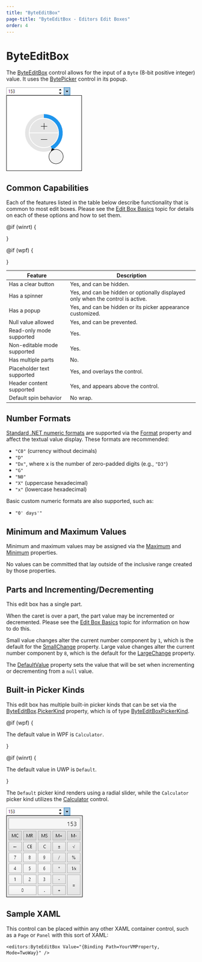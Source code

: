 ```yaml
---
title: "ByteEditBox"
page-title: "ByteEditBox - Editors Edit Boxes"
order: 4
---
```

# ByteEditBox

The [ByteEditBox](xref:@ActiproUIRoot.Controls.Editors.ByteEditBox) control allows for the input of a `Byte` (8-bit positive integer) value.  It uses the [BytePicker](../pickers/bytepicker.md) control in its popup.

![Screenshot](../images/int32editbox-opened.png)

## Common Capabilities

Each of the features listed in the table below describe functionality that is common to most edit boxes.  Please see the [Edit Box Basics](parteditboxbase.md) topic for details on each of these options and how to set them.

<table>
<thead>

<tr>
<th>Feature</th>
<th>Description</th>
</tr>

</thead>
<tbody>

@if (winrt) {
<tr>
<td>Has a clear button</td>
<td>Yes, and can be hidden.</td>
</tr>
}

@if (wpf) {
<tr>
<td>Has a spinner</td>
<td>Yes, and can be hidden or optionally displayed only when the control is active.</td>
</tr>
}

<tr>
<td>Has a popup</td>
<td>Yes, and can be hidden or its picker appearance customized.</td>
</tr>

<tr>
<td>Null value allowed</td>
<td>Yes, and can be prevented.</td>
</tr>

<tr>
<td>Read-only mode supported</td>
<td>Yes.</td>
</tr>

<tr>
<td>Non-editable mode supported</td>
<td>Yes.</td>
</tr>

<tr>
<td>Has multiple parts</td>
<td>No.</td>
</tr>

<tr>
<td>Placeholder text supported</td>
<td>Yes, and overlays the control.</td>
</tr>

<tr>
<td>Header content supported</td>
<td>Yes, and appears above the control.</td>
</tr>

<tr>
<td>Default spin behavior</td>
<td>No wrap.</td>
</tr>

</tbody>
</table>

## Number Formats

[Standard .NET numeric formats](https://docs.microsoft.com/en-us/dotnet/standard/base-types/standard-numeric-format-strings) are supported via the [Format](xref:@ActiproUIRoot.Controls.Editors.ByteEditBox.Format) property and affect the textual value display.  These formats are recommended:

- `"C0"` (currency without decimals)
- `"D"`
- `"Dx"`, where x is the number of zero-padded digits (e.g., `"D3"`)
- `"G"`
- `"N0"`
- `"X"` (uppercase hexadecimal)
- `"x"` (lowercase hexadecimal)

Basic custom numeric formats are also supported, such as:

- `"0' days'"`

## Minimum and Maximum Values

Minimum and maximum values may be assigned via the [Maximum](xref:@ActiproUIRoot.Controls.Editors.ByteEditBox.Maximum) and [Minimum](xref:@ActiproUIRoot.Controls.Editors.ByteEditBox.Minimum) properties.

No values can be committed that lay outside of the inclusive range created by those properties.

## Parts and Incrementing/Decrementing

This edit box has a single part.

When the caret is over a part, the part value may be incremented or decremented.  Please see the [Edit Box Basics](parteditboxbase.md) topic for information on how to do this.

Small value changes alter the current number component by `1`, which is the default for the [SmallChange](xref:@ActiproUIRoot.Controls.Editors.ByteEditBox.SmallChange) property.  Large value changes alter the current number component by `8`, which is the default for the [LargeChange](xref:@ActiproUIRoot.Controls.Editors.ByteEditBox.LargeChange) property.

The [DefaultValue](xref:@ActiproUIRoot.Controls.Editors.ByteEditBox.DefaultValue) property sets the value that will be set when incrementing or decrementing from a `null` value.

## Built-in Picker Kinds

This edit box has multiple built-in picker kinds that can be set via the [ByteEditBox](xref:@ActiproUIRoot.Controls.Editors.ByteEditBox).[PickerKind](xref:@ActiproUIRoot.Controls.Editors.ByteEditBox.PickerKind) property, which is of type [ByteEditBoxPickerKind](xref:@ActiproUIRoot.Controls.Editors.ByteEditBoxPickerKind).

@if (wpf) {

The default value in WPF is `Calculator`.

}

@if (winrt) {

The default value in UWP is `Default`.

}

The `Default` picker kind renders using a radial slider, while the `Calculator` picker kind utilizes the [Calculator](../other-controls/calculator.md) control.

![Screenshot](../images/int32editbox-opened-calculator.png)

## Sample XAML

This control can be placed within any other XAML container control, such as a `Page` or `Panel` with this sort of XAML:

```xaml
<editors:ByteEditBox Value="{Binding Path=YourVMProperty, Mode=TwoWay}" />
```
